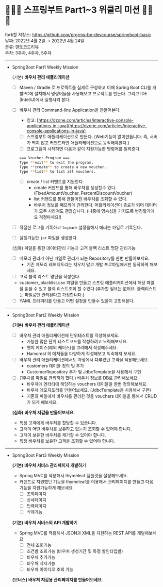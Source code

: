 # 🌱🌱🌱 스프링부트 Part1~3 위클리 미션 🌱🌱🌱

fork할 저장소: https://github.com/prgrms-be-devcourse/springboot-basic  
날짜: 2022년 4월 2일 → 2022년 4월 24일  
분류: 멘토코드리뷰  
주차: 3주차, 4주차, 5주차  

---

- SpringBoot Part1 Weekly Mission

    (기본) **바우처 관리 애플리케이션**
    
    - [ ]  Maven / Gradle 로 프로젝트를 실제로 구성하고 이때 Spring Boot CLI를 개발PC에 설치해서 명령어들을 사용해보고 프로젝트를 만든다. 그리고 IDE (IntelliJ)에서 실행시켜 본다.
    - [ ]  바우처 관리 Command-line Application을 만들어본다.
        - 참고: [https://dzone.com/articles/interactive-console-applications-in-java](https://dzone.com/articles/interactive-console-applications-in-java)
        - [ ]  스프링부트 애플리케이션으로 만든다. (Web기능이 없이만듭니다. 즉, 서버가 띄지 않고 커맨드라인 애플리케이션으로 동작해야한다.)
        - [ ]  프로그램이 시작하면 다음과 같이 지원가능한 명령어를 알려준다.
        
        ```bash
        === Voucher Program ===
        Type **exit** to exit the program.
        Type **create** to create a new voucher.
        Type **list** to list all vouchers.
        ```
        
        - [ ]  create / list 커맨드를 지원한다.
            - create 커맨드를 통해 바우처를 생성할수 있다. (FixedAmountVoucher, PercentDiscountVoucher)
            - list 커맨드를 통해 만들어진 바우처를 조회할 수 있다.
            - 바우처 정보를 매모리에 관리한다. 어플리케이션이 종료가 되어 데이터가 모두 사라져도 괜찮습니다. (나중에 영속성을 가지도록 변경할거에요 걱정마세요!)
    - [ ]  적절한 로그를 기록하고 `logback` 설정을해서 에러는 파일로 기록된다.
    - [ ]  실행가능한 `jar` 파일을 생성한다.
    
    (심화) 파일을 통한 데이터관리 기능과 고객 블랙 리스트 명단 관리기능
    
    - [ ]  메모리 관리가 아닌 파일로 관리가 되는 Repository를 한번 만들어보세요.
        - 기존 메모리 레포지토리는 지우지 말고 개발 프로파일에서만 동작하게 해보세요.
    - [ ]  고객 블랙 리스트 명단을 작성한다.
    - customer_blacklist.csv 파일을 만들고 스프링 애플리케이션에서 해당 파일을 읽을 수 있고 블랙 리스트조회 할 수있다 (추가할 필요는 없어요. 블랙리스트는 파일로만 관리된다고 가정합니다.)
    - [ ]  YAML 프라퍼티를 만들고 어떤 설정을 만들수 있을지 고민해본다.

---

- SpringBoot Part2 Weekly Mission
    
    **(기본)** **바우처 관리 애플리케이션**
    
    - [ ]  바우처 관리 애플리케이션에 단위테스트를 작성해보세요.
        - 가능한 많은 단위 테스트코드를 작성하려고 노력해보세요.
        - 엣지 케이스(예외 케이스)를 고려해서 작성해주세요.
        - Hamcrest 의 메쳐들을 다양하게 작성해보고 익숙해져 보세요.
    - [ ]  바우처 관리 애플리케이션에서도 과정에서 다루었던 고객을 적용해보세요.
        - customers 테이블 정의 및 추가
        - CustomerRepository 추가 및 JdbcTemplate을 사용해서 구현
    - [ ]  (1주차를 파일로 관리하게 했다.) 바우처 정보를 DB로 관리해보세요.
        - 바우처에 엔터티에 해당하는 vouchers 테이블을 한번 정의해보세요.
        - 바우처 레포지토리를 만들어보세요. (JdbcTemplate을 사용해서 구현)
        - 기존의 파일에서 바우처를 관리한 것을 vouchers 테이블을 통해서 CRUD가 되게 해보세요.
    
    **(심화)** **바우처 지갑을 만들어보세요.**
    
    - 특정 고객에게 바우처를 할당할 수 있습니다.
    - 고객이 어떤 바우처를 보유하고 있는지 조회할 수 있어야 합니다.
    - 고객이 보유한 바우처를 제거할 수 있어야 합니다.
    - 특정 바우처를 보유한 고객을 조회할 수 있어야 합니다.

---

- SpringBoot Part3 Weekly Mission
    
    **(기본) 바우처 서비스 관리페이지 개발하기**
    
    - Spring MVC를 적용해서 thymeleaf 템플릿을 설정해보세요.
    - 커맨드로 지원했던 기능을 thymeleaf를 이용해서 관리페이지를 만들고 다음 기능을 지원가능하게 해보세요
        - [ ]  조회페이지
        - [ ]  상세페이지
        - [ ]  입력페이지
        - [ ]  삭제기능
    
    **(기본) 바우처 서비스의 API 개발하기**
    
    - Spring MVC를 적용해서 JSON과 XML을 지원하는 REST API를 개발해보세요
        - [ ]  전체 조회기능
        - [ ]  조건별 조회기능 (바우처 생성기간 및 특정 할인타입별)
        - [ ]  바우처 추가기능
        - [ ]  바우처 삭제기능
        - [ ]  바우처 아이디로 조회 기능
    
    **(보너스) 바우처 지갑용 관리페이지를 만들어보세요.**
